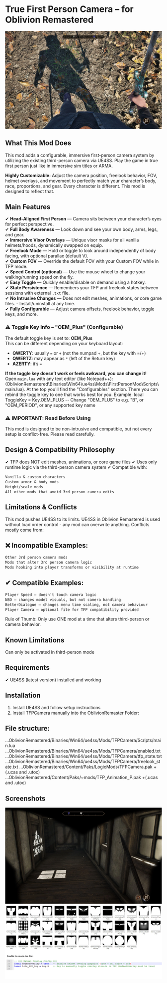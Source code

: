 # True First Person Camera – for Oblivion Remastered

![Screenshot 1](./3468-1751754418-600251250.webp)

## What This Mod Does
This mod adds a configurable, immersive first-person camera system by utilizing the existing third-person camera via UE4SS. Play the game in true first person just like in immersive sim titles or ARMA.

**Highly Customizable:** Adjust the camera position, freelook behavior, FOV, helmet overlays, and movement to perfectly match your character’s body, race, proportions, and gear. Every character is different. This mod is designed to reflect that.

## Main Features
✔ **Head-Aligned First Person** — Camera sits between your character’s eyes for perfect perspective.  
✔ **Full Body Awareness** — Look down and see your own body, arms, legs, and gear.  
✔ **Immersive Visor Overlays** — Unique visor masks for all vanilla helmets/hoods, dynamically swapped on equip.  
✔ **Freelook Mode** — Hold or toggle to look around independently of body facing, with optional parallax (default V).  
✔ **Custom FOV** — Override the default FOV with your Custom FOV while in TFP mode.  
✔ **Speed Control (optional)** — Use the mouse wheel to change your walking/running speed on the fly.  
✔ **Easy Toggle** — Quickly enable/disable on demand using a hotkey.  
✔ **State Persistence** — Remembers your TFP and freelook states between sessions with external `.txt` file.  
✔ **No Intrusive Changes** — Does not edit meshes, animations, or core game files. - Install/uninstall at any time.  
✔ **Fully Configurable** — Adjust camera offsets, freelook behavior, toggle keys, and more.  


### ⚠️ Toggle Key Info – "OEM_Plus" (Configurable)

The default toggle key is set to: **OEM_Plus**  
This can be different depending on your keyboard layout:

- **QWERTY**: usually `=` or `+` (not the numpad +, but the key with =/+)
- **QWERTZ**: may appear as `*` (left of the Return key)
- **AZERTY**: it’s `=`

**If the toggle key doesn’t work or feels awkward, you can change it!**  
Open `main.lua` with any text editor (like Notepad++): (OblivionRemastered\Binaries\Win64\ue4ss\Mods\FirstPersonMod\Scripts\main.lua).
At the top you'll find the "Configurables" section. There you can rebind the toggle key to one that works best for you. Example:
local ToggleKey = Key.OEM_PLUS -- Change "OEM_PLUS" to e.g. "B", or "OEM_PERIOD", or any supported key name
 
### ⚠️ IMPORTANT: Read Before Using
This mod is designed to be non-intrusive and compatible, but not every setup is conflict-free. Please read carefully.

## Design & Compatibility Philosophy  
✔ TFP does NOT edit meshes, animations, or core game files
✔ Uses only runtime logic via the third-person camera system
✔ Compatible with:  
      
    Vanilla & custom characters 
    Custom armor & body mods 
    Height/scale mods 
    All other mods that avoid 3rd person camera edits 


## Limitations & Conflicts  
This mod pushes UE4SS to its limits. UE4SS in Oblivion Remastered is used without load order control - any mod can overwrite anything. Conflicts mostly come from:

## ❌ Incompatible Examples: 
    Other 3rd person camera mods 
    Mods that alter 3rd person camera logic
    Mods hooking into player transforms or visibility at runtime

## ✔ Compatible Examples:  
    Player Speed – doesn’t touch camera logic
    NBO – changes model visuals, but not camera handling
    BetterDialogue – changes menu time scaling, not camera behaviour
    Player Camera – optional file for TFP compatibility provided

Rule of Thumb: Only use ONE mod at a time that alters third-person or camera behavior.

## Known Limitations  
Can only be activated in third-person mode  

## Requirements  
✔ UE4SS (latest version) installed and working  

## Installation  
1. Install UE4SS and follow setup instructions  
2. Install TFPCamera manually into the OblivionRemaster Folder:

## File structure:  
...OblivionRemastered/Binaries/Win64/ue4ss/Mods/TFPCamera/Scripts/main.lua  
...OblivionRemastered/Binaries/Win64/ue4ss/Mods/TFPCamera/enabled.txt  
...OblivionRemastered/Binaries/Win64/ue4ss/Mods/TFPCamera/tfp_state.txt  
...OblivionRemastered/Binaries/Win64/ue4ss/Mods/TFPCamera/freelook_state.txt
...OblivionRemastered/Content/Paks/LogicMods/TFPCamera.pak +(.ucas and .utoc)
...OblivionRemastered/Content/Paks/~mods/TFP_Animation_P.pak +(.ucas and .utoc)


## Screenshots
![Screenshot 2](./3468-1755124511-1112755355.jpg)
![Screenshot 3](./3468-1755124511-1691447365.jpg)